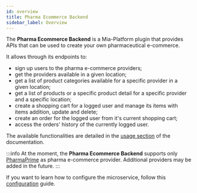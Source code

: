 ```yaml
---
id: overview
title: Pharma Ecommerce Backend
sidebar_label: Overview
---
```


<!--
WARNING: this file was automatically generated by Mia-Platform Doc Aggregator.
DO NOT MODIFY IT BY HAND.
Instead, modify the source file and run the aggregator to regenerate this file.
-->

The **Pharma Ecommerce Backend** is a Mia-Platform plugin that provides APIs that can be used to create your own pharmaceutical e-commerce.

It allows through its endpoints to:

- sign up users to the pharma e-commerce providers;
- get the providers available in a given location;
- get a list of product categories available for a specific provider in a given location;
- get a list of products or a specific product detail for a specific provider and a specific location;
- create a shopping cart for a logged user and manage its items with items addition, update and delete;
- create an order for the logged user from it's current shopping cart;
- access the orders' history of the currently logged user.

The available functionalities are detailed in the [usage section](/runtime_suite/pharma-ecommerce-backend/30_usage.md) of the documentation.

:::info
At the moment, the **Pharma Ecommerce Backend** supports only [PharmaPrime](https://www.pharmaprime.it/) as pharma e-commerce provider. Additional providers may be added in the future.
:::

If you want to learn how to configure the microservice, follow this [configuration](/runtime_suite/pharma-ecommerce-backend/20_configuration.md) guide.
